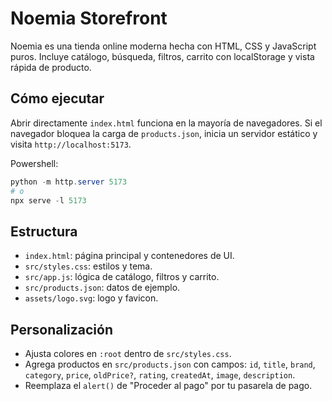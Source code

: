 Noemia Storefront
=================

Noemia es una tienda online moderna hecha con HTML, CSS y JavaScript puros. Incluye catálogo, búsqueda, filtros, carrito con localStorage y vista rápida de producto.

Cómo ejecutar
-------------

Abrir directamente `index.html` funciona en la mayoría de navegadores. Si el navegador bloquea la carga de `products.json`, inicia un servidor estático y visita `http://localhost:5173`.

Powershell:

```powershell
python -m http.server 5173
# o
npx serve -l 5173
```

Estructura
----------

- `index.html`: página principal y contenedores de UI.
- `src/styles.css`: estilos y tema.
- `src/app.js`: lógica de catálogo, filtros y carrito.
- `src/products.json`: datos de ejemplo.
- `assets/logo.svg`: logo y favicon.

Personalización
---------------

- Ajusta colores en `:root` dentro de `src/styles.css`.
- Agrega productos en `src/products.json` con campos: `id`, `title`, `brand`, `category`, `price`, `oldPrice?`, `rating`, `createdAt`, `image`, `description`.
- Reemplaza el `alert()` de "Proceder al pago" por tu pasarela de pago.


